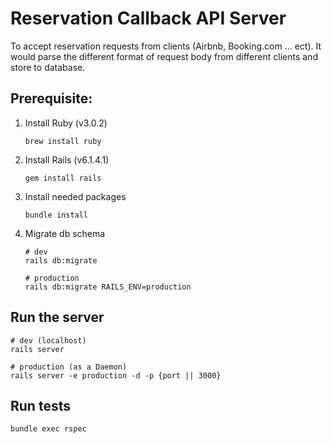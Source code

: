 # Reservation Callback API Server
To accept reservation requests from clients (Airbnb, Booking.com ... ect).
It would parse the different format of request body from different clients and store to database.

## Prerequisite:
1. Install Ruby (v3.0.2)
    ```shell
    brew install ruby
    ```
2. Install Rails (v6.1.4.1)
    ```shell
    gem install rails
    ```
3. Install needed packages
    ```shell
    bundle install
    ```
4. Migrate db schema
    ```shell
    # dev
    rails db:migrate

    # production
    rails db:migrate RAILS_ENV=production
    ```

## Run the server
```shell
# dev (localhost)
rails server

# production (as a Daemon)
rails server -e production -d -p {port || 3000}
```

## Run tests
```shell
bundle exec rspec
```